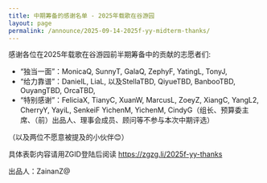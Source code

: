 ```yaml
---
title: 中期筹备的感谢名单 - 2025年载歌在谷游园
layout: page
permalink: /announce/2025-09-14-2025f-yy-midterm-thanks/
---
```



感谢各位在2025年载歌在谷游园前半期筹备中的贡献的志愿者们:

- “独当一面”：MonicaQ, SunnyT, GalaQ, ZephyF, YatingL, TonyJ, 
- “给力靠谱”：DanielL, LiaL, 以及StellaTBD, QiyueTBD, BanbooTBD, OuyangTBD, OrcaTBD,
- “特别感谢”：FeliciaX, TianyC, XuanW, MarcusL, ZoeyZ, XiangC, YangL2, CherryY, YayiL, SenkeiF YichenM, YichenM, CindyG（组长、预算委主席、（前）出品人、理事会成员、顾问等不参与本次中期评选）
 
（以及两位不愿意被提及的小伙伴😊）

具体表彰内容请用ZGID登陆后阅读 https://zgzg.li/2025f-yy-thanks

出品人：ZainanZ@







